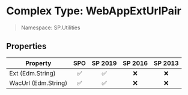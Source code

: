 # Complex Type: WebAppExtUrlPair

> Namespace: SP.Utilities

## Properties

Property | SPO | SP 2019 | SP 2016 | SP 2013
----------|:---:|:-------:|:-------:|:-------:
Ext (Edm.String) | ✅ | ✅ | ❌ | ❌
WacUrl (Edm.String) | ✅ | ✅ | ❌ | ❌